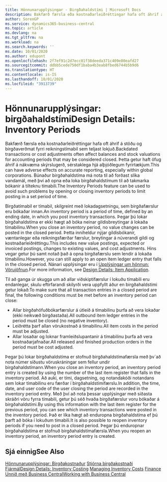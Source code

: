 ```yaml
---
title: Hönnunarupplýsingar - Birgðahaldstími | Microsoft Docs
description: Bakfærð færsla eða kostnaðarleiðréttingar hafa oft áhrif á stöðu og birgðaverðmat fyrri reikningstímabil sem teljast lokjuð. Þetta getur haft öfug áhrif á nákvæma skýrslugerð, sérstaklega hjá alþjóðlegum fyrirtækjum. Búnaður birgðahaldstíma má nota til að forðast slíka vandamál, með því að opna eða loka birgðahaldstímum til að takmarka bókanir á tilteknu tímabili.
author: SorenGP
ms.service: dynamics365-business-central
ms.topic: article
ms.devlang: na
ms.tgt_pltfrm: na
ms.workload: na
ms.search.keywords: ''
ms.date: 10/01/2020
ms.author: edupont
ms.openlocfilehash: 2f7ef91c2d7ecc01f38deeda371c409e80eafd27
ms.sourcegitcommit: ddbb5cede750df1baba4b3eab8fbed6744b5b9d6
ms.translationtype: HT
ms.contentlocale: is-IS
ms.lasthandoff: 10/01/2020
ms.locfileid: "3913739"
---
```

# <a name="design-details-inventory-periods"></a><span data-ttu-id="40a65-105">Hönnunarupplýsingar: birgðahaldstími</span><span class="sxs-lookup"><span data-stu-id="40a65-105">Design Details: Inventory Periods</span></span>
<span data-ttu-id="40a65-106">Bakfærð færsla eða kostnaðarleiðréttingar hafa oft áhrif á stöðu og birgðaverðmat fyrri reikningstímabil sem teljast lokjuð.</span><span class="sxs-lookup"><span data-stu-id="40a65-106">Backdated transactions or cost adjustments often affect balances and stock valuations for accounting periods that may be considered closed.</span></span> <span data-ttu-id="40a65-107">Þetta getur haft öfug áhrif á nákvæma skýrslugerð, sérstaklega hjá alþjóðlegum fyrirtækjum.</span><span class="sxs-lookup"><span data-stu-id="40a65-107">This can have adverse effects on accurate reporting, especially within global corporations.</span></span> <span data-ttu-id="40a65-108">Búnaður birgðahaldstíma má nota til að forðast slíka vandamál, með því að opna eða loka birgðahaldstímum til að takmarka bókanir á tilteknu tímabili.</span><span class="sxs-lookup"><span data-stu-id="40a65-108">The Inventory Periods feature can be used to avoid such problems by opening or closing inventory periods to limit posting in a set period of time.</span></span>  

 <span data-ttu-id="40a65-109">Birgðatímabil er tímabil, skilgreint með lokadagsetningu, sem birgðafærslur eru bókaðar innan.</span><span class="sxs-lookup"><span data-stu-id="40a65-109">An inventory period is a period of time, defined by an ending date, in which you post inventory transactions.</span></span> <span data-ttu-id="40a65-110">Þegar þú lokar birgðahaldstíma er ekki hægt að bóka neinar gildisbreytingar á lokaða tímabilinu.</span><span class="sxs-lookup"><span data-stu-id="40a65-110">When you close an inventory period, no value changes can be posted in the closed period.</span></span> <span data-ttu-id="40a65-111">Þetta inniheldur nýjar gildisbókanir, væntanlegar eða reikningsfærðar færslur, breytingar á núverandi gildi og kostnaðarleiðréttingu.</span><span class="sxs-lookup"><span data-stu-id="40a65-111">This includes new value postings, expected or invoiced postings, changes to existing values, and cost adjustments.</span></span> <span data-ttu-id="40a65-112">Hins vegar getur þú samt notað það á opna birgðafærslu sem lendir á lokaða tímabilinu.</span><span class="sxs-lookup"><span data-stu-id="40a65-112">However, you can still apply to an open item ledger entry that falls in the closed period.</span></span> <span data-ttu-id="40a65-113">Nánari upplýsingar eru í [Upplýsingar um hönnun: Vörujöfnun](design-details-item-application.md).</span><span class="sxs-lookup"><span data-stu-id="40a65-113">For more information, see [Design Details: Item Application](design-details-item-application.md).</span></span>  

 <span data-ttu-id="40a65-114">Til að ganga úr skugga um að allar viðskiptifærslur í lokuðu tímabili eru endanlegar, skulu eftirfarandi skilyrði vera uppfyllt áður en birgðahaldstími getur lokað:</span><span class="sxs-lookup"><span data-stu-id="40a65-114">To make sure that all transaction entries in a closed period are final, the following conditions must be met before an inventory period can close:</span></span>  

-   <span data-ttu-id="40a65-115">Allar birgðahöfuðbókarfærslur á útleið á tímabilinu þurfa að vera lokaðar (ekki neikvæð birgðastaða).</span><span class="sxs-lookup"><span data-stu-id="40a65-115">All outbound item ledger entries in the period must be closed (no negative inventory).</span></span>  
-   <span data-ttu-id="40a65-116">Leiðrétta þarf allan vörukostnað á tímabilinu.</span><span class="sxs-lookup"><span data-stu-id="40a65-116">All item costs in the period must be adjusted.</span></span>  
-   <span data-ttu-id="40a65-117">Allar losaðar og loknar framleiðslupantanir á tímabilinu þurfa að vera kostnaðarjafnaðar.</span><span class="sxs-lookup"><span data-stu-id="40a65-117">All released and finished production orders in the period must be cost adjusted.</span></span>  

 <span data-ttu-id="40a65-118">Þegar þú lokar birgðahaldstíma er stofnuð birgðahaldstímafærsla með þv´að nota númer síðustu vöruskráningar sem fellur undir birgðahaldstímann.</span><span class="sxs-lookup"><span data-stu-id="40a65-118">When you close an inventory period, an inventory period entry is created by using the number of the last item register that falls in the inventory period.</span></span> <span data-ttu-id="40a65-119">Að auki, er tími, dagsetning, og notandakóði notandans sem lokar tímabilinu eru færðar í birgðahaldstímifærslu.</span><span class="sxs-lookup"><span data-stu-id="40a65-119">In addition, the time, date, and user code of the user closing the period are recorded in the inventory period entry.</span></span> <span data-ttu-id="40a65-120">Með því að nota þessar upplýsingar með síðasta skráðri vöru fyrra tímabili, getur þú séð hvaða birgðafærslur voru bókaðar á birgðahaldstími.</span><span class="sxs-lookup"><span data-stu-id="40a65-120">By using this information with the last item register for the previous period, you can see which inventory transactions were posted in the inventory period.</span></span> <span data-ttu-id="40a65-121">Það er líka hægt að enduropna birgðahaldstíma ef þú þarft að bóka í lokuðum tímabili.</span><span class="sxs-lookup"><span data-stu-id="40a65-121">It is also possible to reopen inventory periods if you need to post in a closed period.</span></span> <span data-ttu-id="40a65-122">Þegar þú enduropnar birgðahaldstíma er stofnuð birgðahaldstímafærsla.</span><span class="sxs-lookup"><span data-stu-id="40a65-122">When you reopen an inventory period, an inventory period entry is created.</span></span>  

## <a name="see-also"></a><span data-ttu-id="40a65-123">Sjá einnig</span><span class="sxs-lookup"><span data-stu-id="40a65-123">See Also</span></span>  
 <span data-ttu-id="40a65-124">[Hönnunarupplýsingar: Birgðakostnaður](design-details-inventory-costing.md) [Stjórna birgðakostnaði](finance-manage-inventory-costs.md) [Fjármál](finance.md)</span><span class="sxs-lookup"><span data-stu-id="40a65-124">[Design Details: Inventory Costing](design-details-inventory-costing.md) [Managing Inventory Costs](finance-manage-inventory-costs.md) [Finance](finance.md)</span></span>  
 [<span data-ttu-id="40a65-125">Unnið með Business Central</span><span class="sxs-lookup"><span data-stu-id="40a65-125">Working with Business Central</span></span>](ui-work-product.md)
